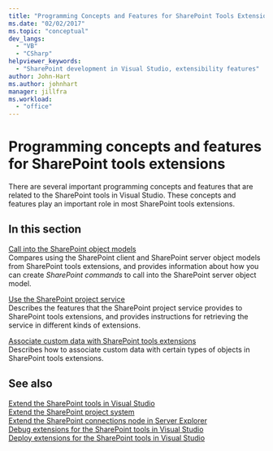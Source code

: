 ```yaml
---
title: "Programming Concepts and Features for SharePoint Tools Extensions | Microsoft Docs"
ms.date: "02/02/2017"
ms.topic: "conceptual"
dev_langs: 
  - "VB"
  - "CSharp"
helpviewer_keywords: 
  - "SharePoint development in Visual Studio, extensibility features"
author: John-Hart
ms.author: johnhart
manager: jillfra
ms.workload: 
  - "office"
---
```

# Programming concepts and features for SharePoint tools extensions
  There are several important programming concepts and features that are related to the SharePoint tools in Visual Studio. These concepts and features play an important role in most SharePoint tools extensions.  
  
## In this section
 [Call into the SharePoint object models](../sharepoint/calling-into-the-sharepoint-object-models.md)  
 Compares using the SharePoint client and SharePoint server object models from SharePoint tools extensions, and provides information about how you can create *SharePoint commands* to call into the SharePoint server object model.  
  
 [Use the SharePoint project service](../sharepoint/using-the-sharepoint-project-service.md)  
 Describes the features that the SharePoint project service provides to SharePoint tools extensions, and provides instructions for retrieving the service in different kinds of extensions.  
  
 [Associate custom data with SharePoint tools extensions](../sharepoint/associating-custom-data-with-sharepoint-tools-extensions.md)  
 Describes how to associate custom data with certain types of objects in SharePoint tools extensions.  
  
## See also
 [Extend the SharePoint tools in Visual Studio](../sharepoint/extending-the-sharepoint-tools-in-visual-studio.md)   
 [Extend the SharePoint project system](../sharepoint/extending-the-sharepoint-project-system.md)   
 [Extend the SharePoint connections node in Server Explorer](../sharepoint/extending-the-sharepoint-connections-node-in-server-explorer.md)   
 [Debug extensions for the SharePoint tools in Visual Studio](../sharepoint/debugging-extensions-for-the-sharepoint-tools-in-visual-studio.md)   
 [Deploy extensions for the SharePoint tools in Visual Studio](../sharepoint/deploying-extensions-for-the-sharepoint-tools-in-visual-studio.md)  
